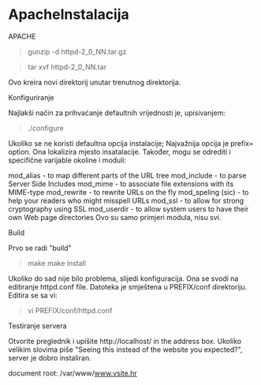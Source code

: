 # ApacheInstalacija #

APACHE

> gunzip -d httpd-2\_0\_NN.tar.gz

> tar xvf httpd-2\_0\_NN.tar

Ovo kreira novi direktorij unutar trenutnog direktorija.

Konfiguriranje

Najlakši način za prihvaćanje defaultnih vrijednosti je, upisivanjem:
> ./configure

Ukoliko se ne koristi defaultna opcija instalacije;
Najvažnija opcija je prefix= option.
Ona lokalizira mjesto insatalacije.
Također, mogu se odrediti i specifične varijable okoline i moduli:

mod\_alias - to map different parts of the URL tree
mod\_include - to parse Server Side Includes
mod\_mime - to associate file extensions with its MIME-type
mod\_rewrite - to rewrite URLs on the fly
mod\_speling (sic) - to help your readers who might misspell URLs
mod\_ssl - to allow for strong cryptography using SSL
mod\_userdir - to allow system users to have their own Web page directories
Ovo su samo primjeri modula, nisu svi.

Build

Prvo se radi "build"

> make
> make install

Ukoliko do sad nije bilo problema, slijedi konfiguracija.
Ona se svodi na editiranje httpd.conf file.
Datoteka je smještena u PREFIX/conf direktoriju.
Editira se sa vi:
> vi PREFIX/conf/httpd.conf

Testiranje servera

Otvorite preglednik i upišite http://localhost/ in the address box.
Ukoliko velikim slovima piše "Seeing this instead of the website you expected?",
server je dobro instaliran.

document root:
/var/www/www.vsite.hr